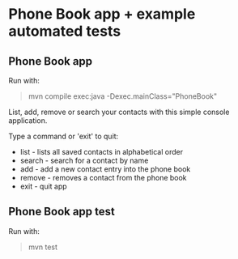Phone Book app + example automated tests
====================

Phone Book app
---------------

Run with:
> mvn compile exec:java -Dexec.mainClass="PhoneBook"

List, add, remove or search your contacts with this simple console application.

Type a command or 'exit' to quit:
* list - lists all saved contacts in alphabetical  order
* search - search for a contact by name
* add - add a new contact entry into the phone book
* remove - removes a contact from the phone book 
* exit - quit app

Phone Book app test
---------------

Run with:

> mvn test